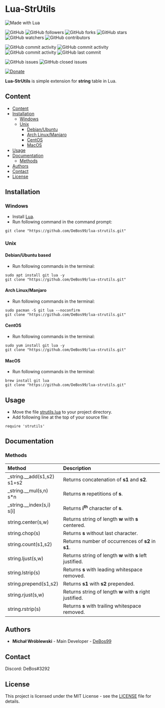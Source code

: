 # Lua-StrUtils

![Made with Lua](https://img.shields.io/badge/made%20with-lua-0.svg?color=cc2020&labelColor=ff3030&logo=lua&logoColor=white&style=for-the-badge)

![GitHub](https://img.shields.io/github/license/DeBos99/lua-strutils.svg?color=2020cc&labelColor=5050ff&style=for-the-badge)
![GitHub followers](https://img.shields.io/github/followers/DeBos99.svg?color=2020cc&labelColor=5050ff&style=for-the-badge)
![GitHub forks](https://img.shields.io/github/forks/DeBos99/lua-strutils.svg?color=2020cc&labelColor=5050ff&style=for-the-badge)
![GitHub stars](https://img.shields.io/github/stars/DeBos99/lua-strutils.svg?color=2020cc&labelColor=5050ff&style=for-the-badge)
![GitHub watchers](https://img.shields.io/github/watchers/DeBos99/lua-strutils.svg?color=2020cc&labelColor=5050ff&style=for-the-badge)
![GitHub contributors](https://img.shields.io/github/contributors/DeBos99/lua-strutils.svg?color=2020cc&labelColor=5050ff&style=for-the-badge)

![GitHub commit activity](https://img.shields.io/github/commit-activity/w/DeBos99/lua-strutils.svg?color=ffaa00&labelColor=ffaa30&style=for-the-badge)
![GitHub commit activity](https://img.shields.io/github/commit-activity/m/DeBos99/lua-strutils.svg?color=ffaa00&labelColor=ffaa30&style=for-the-badge)
![GitHub commit activity](https://img.shields.io/github/commit-activity/y/DeBos99/lua-strutils.svg?color=ffaa00&labelColor=ffaa30&style=for-the-badge)
![GitHub last commit](https://img.shields.io/github/last-commit/DeBos99/lua-strutils.svg?color=ffaa00&labelColor=ffaa30&style=for-the-badge)

![GitHub issues](https://img.shields.io/github/issues-raw/DeBos99/lua-strutils.svg?color=cc2020&labelColor=ff3030&style=for-the-badge)
![GitHub closed issues](https://img.shields.io/github/issues-closed-raw/DeBos99/lua-strutils.svg?color=10aa10&labelColor=30ff30&style=for-the-badge)

[![Donate](https://www.paypalobjects.com/en_US/i/btn/btn_donateCC_LG.gif)](https://www.paypal.com/cgi-bin/webscr?cmd=_s-xclick&hosted_button_id=NH8JV53DSVDMY)

**Lua-StrUtils** is simple extension for **string** table in Lua.

## Content

- [Content](#content)
- [Installation](#installation)
  - [Windows](#windows)
  - [Unix](#unix)
    - [Debian/Ubuntu](#apt)
    - [Arch Linux/Manjaro](#pacman)
    - [CentOS](#yum)
    - [MacOS](#homebrew)
- [Usage](#usage)
- [Documentation](#documentation)
  - [Methods](#methods)
- [Authors](#authors)
- [Contact](#contact)
- [License](#license)

## Installation

### Windows

* Install [Lua](https://sourceforge.net/projects/luabinaries/files/5.3.5/Tools%20Executables/lua-5.3.5_Win32_bin.zip/download).
* Run following command in the command prompt:
```
git clone "https://github.com/DeBos99/lua-strutils.git"
```

### Unix

#### <a name="APT">Debian/Ubuntu based

* Run following commands in the terminal:
```
sudo apt install git lua -y
git clone "https://github.com/DeBos99/lua-strutils.git"
```

#### <a name="Pacman">Arch Linux/Manjaro

* Run following commands in the terminal:
```
sudo pacman -S git lua --noconfirm
git clone "https://github.com/DeBos99/lua-strutils.git"
```

#### <a name="YUM">CentOS

* Run following commands in the terminal:
```
sudo yum install git lua -y
git clone "https://github.com/DeBos99/lua-strutils.git"
```

#### <a name="Homebrew">MacOS

* Run following commands in the terminal:
```
brew install git lua
git clone "https://github.com/DeBos99/lua-strutils.git"
```

## Usage

* Move the file [strutils.lua](strutils.lua) to your project directory.
* Add following line at the top of your source file:
```
require 'strutils'
```

## Documentation

### Methods

| Method                             | Description                                                |
| :--------------------------------- | :--------------------------------------------------------- |
| \_string.\_\_add(s1,s2) <br> s1+s2 | Returns concatenation of **s1** and **s2**.                |
| \_string.\_\_mul(s,n) <br> s\*n    | Returns **n** repetitions of **s**.                        |
| \_string.\_\_index(s,i) <br> s\[i] | Returns **i<sup>th</sup>** character of **s**.             |
| string.center(s,w)                 | Returns string of length **w** with **s** centered.        |
| string.chop(s)                     | Returns **s** without last character.                      |
| string.count(s1,s2)                | Returns number of occurrences of **s2** in **s1**.         |
| string.ljust(s,w)                  | Returns string of length **w** with **s** left justified.  |
| string.lstrip(s)                   | Returns **s** with leading whitespace removed.             |
| string.prepend(s1,s2)              | Returns **s1** with **s2** prepended.                      |
| string.rjust(s,w)                  | Returns string of length **w** with **s** right justified. |
| string.rstrip(s)                   | Returns **s** with trailing whitespace removed.            |

## Authors

* **Michał Wróblewski** - Main Developer - [DeBos99](https://github.com/DeBos99)

## Contact

Discord: DeBos#3292

## License

This project is licensed under the MIT License - see the [LICENSE](LICENSE) file for details.
